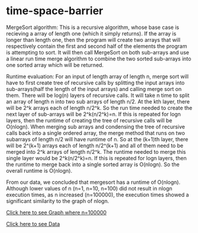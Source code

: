 # time-space-barrier
  MergeSort algorithm:
  This is a recursive algorithm, whose base case is recieving a array
  of length one (which it simply returns). If the array is longer than length
  one, then the program will create two arrays that will respectively contain
  the first and second half of the elements the program is attempting to sort.
  It will then call MergeSort on both sub-arrays and use a linear run time merge
  algorithm to combine the two sorted sub-arrays into one sorted array which 
  will be returned.
  
  Runtime evaluation:
  For an input of length array of length n, merge sort will have to first create tree of recursive calls by splitting the input arrays into sub-arrays(half the length of the input arrays) and calling merge sort on them. There will be log(n) layers of recursive calls. It will take n time to split an array of length n into two sub arrays of length n/2. At the kth layer, there will be 2^k arrays each of length n/2^k. So the run time needed to create the next layer of sub-arrays will be 2^k(n/2^k)=n. If this is repeated for logn layers, then the runtime of creating the tree of recursive calls will be O(nlogn). When merging sub arrays and condensing the tree of recursive calls back into a single ordered array, the merge method that runs on two subarrays of length n/2 will have  runtime of n. So at the (k+1)th layer, there will be 2^(k+1) arrays each of length n/2^(k+1) and all of them need to be merged into 2^k arrays of length n/2^k. The runtime needed to merge this single layer would be 2^k(n/2^k)=n. If this is repeated for logn layers, then the runtime to merge back into a single sorted array is O(nlogn). So the overall runtime is O(nlogn).


From our data, we concluded that mergesort has a runtime of O(nlogn). Although lower values of n (n=1, n=10, n=100) did not result in nlogn execution times, as n increased (n=100000), the execution times showed a significant similarity to the graph of nlogn.

<a href="https://docs.google.com/a/stuy.edu/document/d/1xzQMZdSuBXd9GTVbygGOTw1xXbWF-QZ27ppZoHx5H2I/edit?usp=sharing">Click here to see Graph where n=100000</a>

<a href="https://docs.google.com/a/stuy.edu/spreadsheets/d/1jrgjrsi2fvpEW-eyy7c8hWIHwaXb0lNC2D3wqBVDVME/edit?usp=sharing">Click here to see Data</a>
